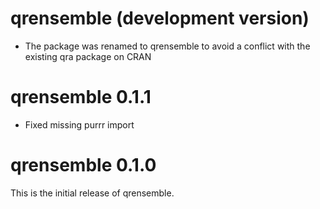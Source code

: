 # qrensemble (development version)

- The package was renamed to qrensemble to avoid a conflict with the existing qra package on CRAN

# qrensemble 0.1.1

- Fixed missing purrr import

# qrensemble 0.1.0

This is the initial release of qrensemble.

